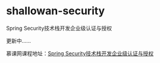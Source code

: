 # shallowan-security
Spring Security技术栈开发企业级认证与授权

更新中......

慕课网课程地址：<a href="https://coding.imooc.com/class/134.html">Spring Security技术栈开发企业级认证与授权</a>